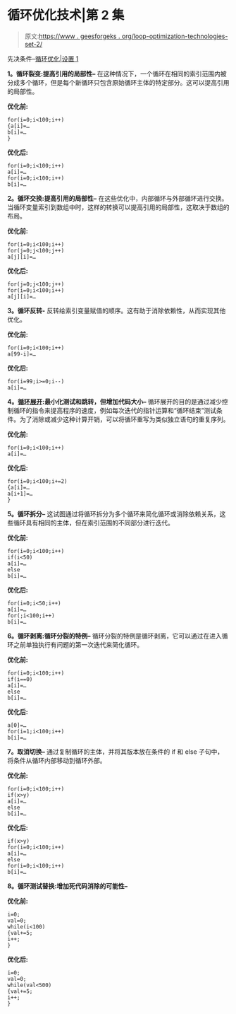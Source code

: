 # 循环优化技术|第 2 集

> 原文:[https://www . geesforgeks . org/loop-optimization-technologies-set-2/](https://www.geeksforgeeks.org/loop-optimization-techniques-set-2/)

先决条件–[循环优化|设置 1](https://www.geeksforgeeks.org/loop-optimization-in-compiler-design/)

**1。循环裂变:提高引用的局部性–**
在这种情况下，一个循环在相同的索引范围内被分成多个循环，但是每个新循环只包含原始循环主体的特定部分。这可以提高引用的局部性。

**优化前:**

```
for(i=0;i<100;i++)                          
{a[i]=…
b[i]=…
}
```

**优化后:**

```
for(i=0;i<100;i++)
a[i]=…
for(i=0;i<100;i++)
b[i]=…
```

**2。循环交换:提高引用的局部性–**
在这些优化中，内部循环与外部循环进行交换。当循环变量索引到数组中时，这样的转换可以提高引用的局部性，这取决于数组的布局。

**优化前:**

```
for(i=0;i<100;i++)
for(j=0;j<100;j++)
a[j][i]=…
```

**优化后:**

```
for(j=0;j<100;j++)
for(i=0;i<100;i++)
a[j][i]=…
```

**3。循环反转-**
反转给索引变量赋值的顺序。这有助于消除依赖性，从而实现其他优化。

**优化前:**

```
for(i=0;i<100;i++)
a[99-i]=…  
```

**优化后:**

```
for(i=99;i>=0;i--)
a[i]=…
```

**4。[循环展开](https://www.geeksforgeeks.org/loop-unrolling/):最小化测试和跳转，但增加代码大小–**
循环展开的目的是通过减少控制循环的指令来提高程序的速度，例如每次迭代的指针运算和“循环结束”测试条件。为了消除或减少这种计算开销，可以将循环重写为类似独立语句的重复序列。

**优化前:**

```
for(i=0;i<100;i++)
a[i]=…  
```

**优化后:**

```
for(i=0;i<100;i+=2)
{a[i]=…
a[i+1]=…
}
```

**5。循环拆分–**
这试图通过将循环拆分为多个循环来简化循环或消除依赖关系，这些循环具有相同的主体，但在索引范围的不同部分进行迭代。

**优化前:**

```
for(i=0;i<100;i++)
if(i<50)
a[i]=…
else
b[i]=…
```

**优化后:**

```
for(i=0;i<50;i++)
a[i]=…
for(;i<100;i++)
b[i]=…
```

**6。循环剥离:循环分裂的特例–**
循环分裂的特例是循环剥离，它可以通过在进入循环之前单独执行有问题的第一次迭代来简化循环。

**优化前:**

```
for(i=0;i<100;i++)
if(i==0)
a[i]=…
else
b[i]=…
```

**优化后:**

```
a[0]=…
for(i=1;i<100;i++)
b[i]=…
```

**7。取消切换–**
通过复制循环的主体，并将其版本放在条件的 if 和 else 子句中，将条件从循环内部移动到循环外部。

**优化前:**

```
for(i=0;i<100;i++)
if(x>y)
a[i]=…
else
b[i]=…
```

**优化后:**

```
if(x>y)
for(i=0;i<100;i++)
a[i]=…
else
for(i=0;i<100;i++)
b[i]=…  
```

**8。循环测试替换:增加死代码消除的可能性–**

**优化前:**

```
i=0;
val=0;
while(i<100)
{val+=5;
i++;
}
```

**优化后:**

```
i=0;
val=0;
while(val<500)
{val+=5;
i++;
}
```